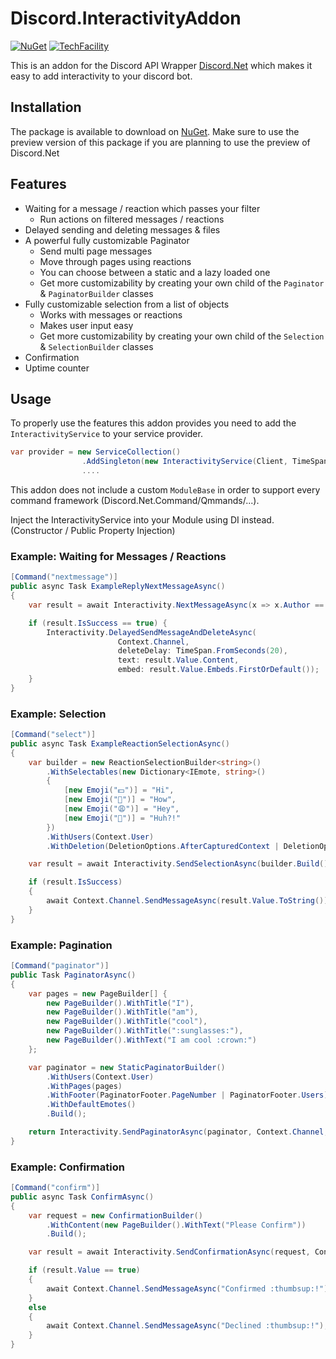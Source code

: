 # Discord.InteractivityAddon

[![NuGet](https://img.shields.io/nuget/vpre/Discord.InteractivityAddon.svg?style=plastic)](https://www.nuget.org/packages/Discord.InteractivityAddon)
[![TechFacility](https://img.shields.io/discord/512366986383065088.svg?style=flat-square&label=discord)](https://discord.gg/H7FzMt3)

This is an addon for the Discord API Wrapper [Discord.Net](https://github.com/discord-net/Discord.Net) which makes it easy to add interactivity to your discord bot.

## Installation
The package is available to download on [NuGet](https://www.nuget.org/packages/Discord.InteractivityAddon).
Make sure to use the preview version of this package if you are planning to use the preview of Discord.Net

## Features
 - Waiting for a message / reaction which passes your filter
   - Run actions on filtered messages / reactions
 - Delayed sending and deleting messages & files
 - A powerful fully customizable Paginator
   - Send multi page messages
   - Move through pages using reactions
   - You can choose between a static and a lazy loaded one
   - Get more customizability by creating your own child of the `Paginator` & `PaginatorBuilder` classes
 - Fully customizable selection from a list of objects
   - Works with messages or reactions
   - Makes user input easy
   - Get more customizability by creating your own child of the `Selection` & `SelectionBuilder` classes
 - Confirmation
 - Uptime counter
 
## Usage
To properly use the features this addon provides you need to add the `InteractivityService` to your service provider.

```cs
var provider = new ServiceCollection()
                .AddSingleton(new InteractivityService(Client, TimeSpan.FromMinutes(3)))
                ....
```
This addon does not include a custom `ModuleBase` in order to support every command framework (Discord.Net.Command/Qmmands/...). 

Inject the InteractivityService into your Module using DI instead. (Constructor / Public Property Injection)

### Example: Waiting for Messages / Reactions
```cs
[Command("nextmessage")]
public async Task ExampleReplyNextMessageAsync()
{
    var result = await Interactivity.NextMessageAsync(x => x.Author == Context.User);

    if (result.IsSuccess == true) {
        Interactivity.DelayedSendMessageAndDeleteAsync(
                        Context.Channel,
                        deleteDelay: TimeSpan.FromSeconds(20), 
                        text: result.Value.Content, 
                        embed: result.Value.Embeds.FirstOrDefault());
    }
}
```

### Example: Selection
```cs
[Command("select")]
public async Task ExampleReactionSelectionAsync()
{
    var builder = new ReactionSelectionBuilder<string>()
        .WithSelectables(new Dictionary<IEmote, string>()
        {
            [new Emoji("💵")] = "Hi",
            [new Emoji("🍭")] = "How",
            [new Emoji("😩")] = "Hey",
            [new Emoji("💠")] = "Huh?!"
        })
        .WithUsers(Context.User)
        .WithDeletion(DeletionOptions.AfterCapturedContext | DeletionOptions.Invalids);

    var result = await Interactivity.SendSelectionAsync(builder.Build(), Context.Channel, TimeSpan.FromSeconds(50));

    if (result.IsSuccess)
    {
        await Context.Channel.SendMessageAsync(result.Value.ToString());
    }
}
```

### Example: Pagination
```cs
[Command("paginator")]
public Task PaginatorAsync()
{
    var pages = new PageBuilder[] {
        new PageBuilder().WithTitle("I"),
        new PageBuilder().WithTitle("am"),
        new PageBuilder().WithTitle("cool"),
        new PageBuilder().WithTitle(":sunglasses:"),
        new PageBuilder().WithText("I am cool :crown:")
    };

    var paginator = new StaticPaginatorBuilder()
        .WithUsers(Context.User)
        .WithPages(pages)
        .WithFooter(PaginatorFooter.PageNumber | PaginatorFooter.Users)
        .WithDefaultEmotes()
        .Build();

    return Interactivity.SendPaginatorAsync(paginator, Context.Channel, TimeSpan.FromMinutes(2));
}
```

### Example: Confirmation
```cs
[Command("confirm")]
public async Task ConfirmAsync()
{
    var request = new ConfirmationBuilder()
        .WithContent(new PageBuilder().WithText("Please Confirm"))
        .Build();

    var result = await Interactivity.SendConfirmationAsync(request, Context.Channel);

    if (result.Value == true)
    {
        await Context.Channel.SendMessageAsync("Confirmed :thumbsup:!");
    }
    else
    {
        await Context.Channel.SendMessageAsync("Declined :thumbsup:!");
    }
}
```
